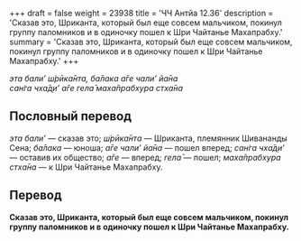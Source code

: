 +++
draft = false
weight = 23938
title = 'ЧЧ Антйа 12.36'
description = 'Сказав это, Шриканта, который был еще совсем мальчиком, покинул группу паломников и в одиночку пошел к Шри Чайтанье Махапрабху.'
summary = 'Сказав это, Шриканта, который был еще совсем мальчиком, покинул группу паломников и в одиночку пошел к Шри Чайтанье Махапрабху.'
+++

_эта бали’ ш́рӣка̄нта, ба̄лака а̄ге чали’ йа̄на  
сан̇га чха̄д̣и’ а̄ге гела̄ маха̄прабхура стха̄на_

## Пословный перевод

_эта_ _бали’_ — сказав это; _ш́рӣка̄нта_ — Шриканта, племянник Шивананды Сена; _ба̄лака_ — юноша; _а̄ге_ _чали’_ _йа̄на_ — пошел вперед; _сан̇га_ _чха̄д̣и’_ — оставив их общество; _а̄ге_ — вперед; _гела̄_ — пошел; _маха̄прабхура_ _стха̄на_ — к Шри Чайтанье Махапрабху.

## Перевод

**Сказав это, Шриканта, который был еще совсем мальчиком, покинул группу паломников и в одиночку пошел к Шри Чайтанье Махапрабху.**
